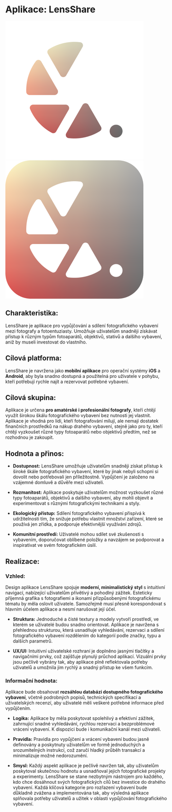 # Aplikace: LensShare
![Ikona 1](/icons/icon1.png)
![Ikona 2](/icons/icon2.png)


## Charakteristika:

LensShare je aplikace pro vypůjčování a sdílení fotografického vybavení mezi fotografy a fotoentuziasty. Umožňuje uživatelům snadněji získávat přístup k různým typům fotoaparátů, objektivů, stativů a dalšího vybavení, aniž by museli investovat do vlastního.

## Cílová platforma:

LensShare je navržena jako **mobilní aplikace** pro operační systémy **iOS** a **Android**, aby byla snadno dostupná a použitelná pro uživatele v pohybu, kteří potřebují rychle najít a rezervovat potřebné vybavení.

## Cílová skupina:

Aplikace je určena **pro amatérské i profesionální fotografy**, kteří chtějí využít širokou škálu fotografického vybavení bez nutnosti jej vlastnit. Aplikace je vhodná pro lidi, kteří fotografování milují, ale nemají dostatek finančních prostředků na nákup drahého vybavení, stejně jako pro ty, kteří chtějí vyzkoušet různé typy fotoaparátů nebo objektivů předtím, než se rozhodnou je zakoupit.

## Hodnota a přinos:

- **Dostupnost:** LensShare umožňuje uživatelům snadněji získat přístup k široké škále fotografického vybavení, které by jinak nebyli schopni si dovolit nebo potřebovali jen příležitostně. Vypůjčení je založeno na vzájemné domluvě a důvěře mezi uživateli.

- **Rozmanitost:** Aplikace poskytuje uživatelům možnost vyzkoušet různé typy fotoaparátů, objektivů a dalšího vybavení, aby mohli objevit a experimentovat s různými fotografickými technikami a styly.

- **Ekologický přístup:** Sdílení fotografického vybavení přispívá k udržitelnosti tím, že snižuje potřebu vlastnit množství zařízení, které se používá jen zřídka, a podporuje efektivnější využívání zdrojů.

- **Komunitní prostředí:** Uživatelé mohou sdílet své zkušenosti s vybavením, doporučovat oblíbené položky a navzájem se podporovat a inspirativat ve svém fotografickém úsilí.

## Realizace:

### Vzhled:
Design aplikace LensShare spojuje **moderní, minimalistický styl** s intuitivní navigací, nabízející uživatelům přívětivý a pohodlný zážitek. Esteticky příjemná grafika s fotografiemi a ikonami přizpůsobenými fotografickému tématu by měla oslovit uživatele. Samozřejmě musí přesně korespondovat s hlavním účelem aplikace a nesmí narušovat její účel.

- **Struktura:** Jednoduché a čisté textury a modely vytvoří prostředí, ve kterém se uživatelé budou snadno orientovat. Aplikace je navržena s přehlednou strukturou, která usnadňuje vyhledávání, rezervaci a sdílení fotografického vybavení rozdělením do kategorií podle značky, typu a dalších parametrů.

- **UX/UI:** Intuitivní uživatelské rozhraní je doplněno jasnými tlačítky a navigačními prvky, což zajišťuje plynulý průchod aplikací. Vizuální prvky jsou pečlivě vybrány tak, aby aplikace plně reflektovala potřeby uživatelů a umožnila jim rychlý a snadný přístup ke všem funkcím.

### Informační hodnota:
Aplikace bude obsahovat **rozsáhlou databázi dostupného fotografického vybavení**, včetně podrobných popisů, technických specifikací a uživatelských recenzí, aby uživatelé měli veškeré potřebné informace před vypůjčením.

- **Logika:** Aplikace by měla poskytovat spolehlivý a efektivní zážitek, zahrnující snadné vyhledávání, rychlou rezervaci a bezproblémové vrácení vybavení. K dispozici bude i komunikační kanál mezi uživateli.

- **Pravidla:** Pravidla pro vypůjčení a vrácení vybavení budou jasně definovány a poskytnuty uživatelům ve formě jednoduchých a srozumitelných instrukcí, což zaručí hladký průběh transakcí a minimalizuje možné nedorozumění.

- **Smysl:** Každý aspekt aplikace je pečlivě navržen tak, aby uživatelům poskytoval skutečnou hodnotu a usnadňoval jejich fotografické projekty a experimenty. LensShare se stane nezbytným nástrojem pro každého, kdo chce dosáhnout svých fotografických cílů bez investice do drahého vybavení. Každá klíčová kategorie pro rozřazení vybavení bude důkladně zvážena a implementována tak, aby výsledná aplikace splňovala potřeby uživatelů a užitek v oblasti vypůjčování fotografického vybavení.